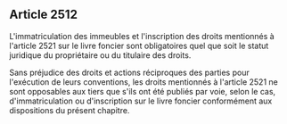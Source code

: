 Article 2512
----
L'immatriculation des immeubles et l'inscription des droits mentionnés à
l'article 2521 sur le livre foncier sont obligatoires quel que soit le statut
juridique du propriétaire ou du titulaire des droits.

Sans préjudice des droits et actions réciproques des parties pour l'exécution de
leurs conventions, les droits mentionnés à l'article 2521 ne sont opposables aux
tiers que s'ils ont été publiés par voie, selon le cas, d'immatriculation ou
d'inscription sur le livre foncier conformément aux dispositions du présent
chapitre.
